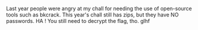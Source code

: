Last year people were angry at my chall for needing the use of open-source tools such as bkcrack. This year's chall still has zips, but they have NO passwords. HA ! You still need to decrypt the flag, tho. glhf